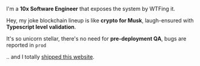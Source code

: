 I'm a **10x Software Engineer** that exposes the system by WTFing it.

Hey, my joke blockchain lineup is like **crypto for Musk**, laugh-ensured with **Typescript level validation**.

It's so unicorn stellar, there's no need for **pre-deployment QA**, bugs are reported in <code>prod</code>

.. and I totally [shipped this website](https://github.com/mooeypoo/technically.lol/).
